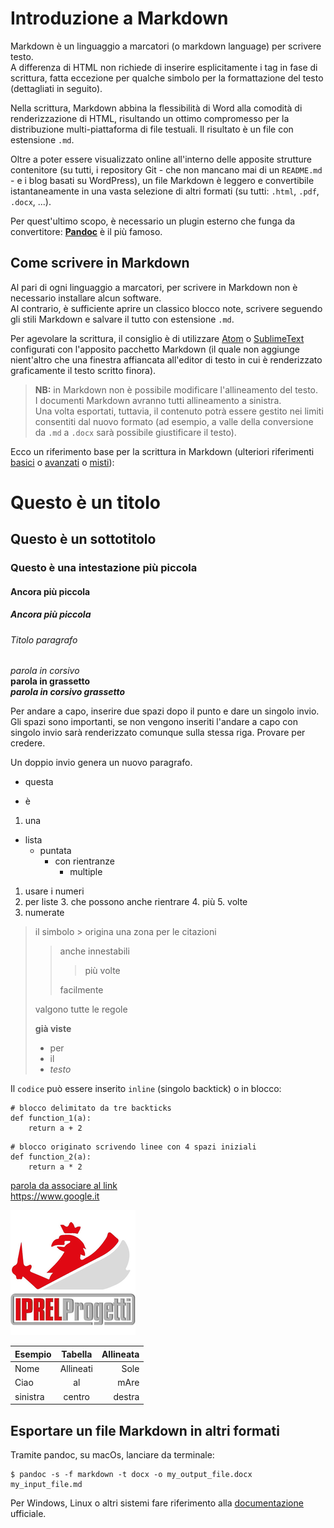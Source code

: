 # Introduzione a Markdown

Markdown è un linguaggio a marcatori (o markdown language) per scrivere testo.  
A differenza di HTML non richiede di inserire esplicitamente i tag in fase di scrittura, fatta eccezione per qualche simbolo per la formattazione del testo (dettagliati in seguito).

Nella scrittura, Markdown abbina la flessibilità di Word alla comodità di renderizzazione di HTML, risultando un ottimo compromesso per la distribuzione multi-piattaforma di file testuali. Il risultato è un file con estensione `.md`.

Oltre a poter essere visualizzato online all'interno delle apposite strutture contenitore (su tutti, i repository Git - che non mancano mai di un `README.md` - e i blog basati su WordPress), un file Markdown è leggero e convertibile istantaneamente in una vasta selezione di altri formati (su tutti: `.html`, `.pdf`, `.docx`, ...).

Per quest'ultimo scopo, è necessario un plugin esterno che funga da convertitore: [**Pandoc**](https://pandoc.org/index.html) è il più famoso.

## Come scrivere in Markdown

Al pari di ogni linguaggio a marcatori, per scrivere in Markdown non è necessario installare alcun software.  
Al contrario, è sufficiente aprire un classico blocco note, scrivere seguendo gli stili Markdown e salvare il tutto con estensione `.md`.

Per agevolare la scrittura, il consiglio è di utilizzare [Atom](https://atom.io) o [SublimeText](https://www.sublimetext.com) configurati con l'apposito pacchetto Markdown (il quale non aggiunge nient'altro che una finestra affiancata all'editor di testo in cui è renderizzato graficamente il testo scritto finora).

> **NB:** in Markdown non è possibile modificare l'allineamento del testo.  
> I documenti Markdown avranno tutti allineamento a sinistra.  
> Una volta esportati, tuttavia, il contenuto potrà essere gestito nei limiti consentiti dal nuovo formato (ad esempio, a valle della conversione da `.md` a `.docx` sarà possibile giustificare il testo).

Ecco un riferimento base per la scrittura in Markdown (ulteriori riferimenti [basici](https://www.markdownguide.org/basic-syntax) o [avanzati](https://www.markdownguide.org/extended-syntax) o [misti](https://github.com/adam-p/markdown-here/wiki/Markdown-Cheatsheet)):

# Questo è un titolo

## Questo è un sottotitolo

### Questo è una intestazione più piccola

#### Ancora più piccola

##### Ancora più piccola

###### Titolo paragrafo

*parola in corsivo*  
**parola in grassetto**  
***parola in corsivo grassetto***

Per andare a capo, inserire due spazi dopo il punto e dare un singolo invio.  
Gli spazi sono importanti, se non vengono inseriti l'andare a capo con singolo invio sarà renderizzato comunque sulla stessa riga.
Provare per credere.

Un doppio invio genera un nuovo paragrafo.

* questa 
+ è
1. una
- lista
	- puntata
		* con rientranze
			+ multiple 

1. usare i numeri
2. per liste 
	3. che possono anche rientrare
		4. più
		5. volte	 
3. numerate  

> il simbolo > origina una zona per le citazioni  
> 
>> anche innestabili
>>> più volte  
>>
>> facilmente
>
> valgono tutte le regole
> 
> **già viste** 
> 
> * per
> * il
> * *testo*

Il `codice` può essere inserito `inline` (singolo backtick) o in blocco:

```
# blocco delimitato da tre backticks
def function_1(a):
	return a + 2
```

    # blocco originato scrivendo linee con 4 spazi iniziali
    def function_2(a):
        return a * 2

[parola da associare al link](https://www.google.it "Vai a google.it")     
<https://www.google.it>

![questa è una immagine](./logo.png)

| Esempio   | Tabella | Allineata |
| :---      | :---:   | --:       |
| Nome    | Allineati   | Sole   |
| Ciao | al    | mAre
| sinistra | centro | destra | 


## Esportare un file Markdown in altri formati

Tramite pandoc, su macOs, lanciare da terminale:

    $ pandoc -s -f markdown -t docx -o my_output_file.docx my_input_file.md
    
Per Windows, Linux o altri sistemi fare riferimento alla [documentazione](https://pandoc.org/MANUAL.html) ufficiale.